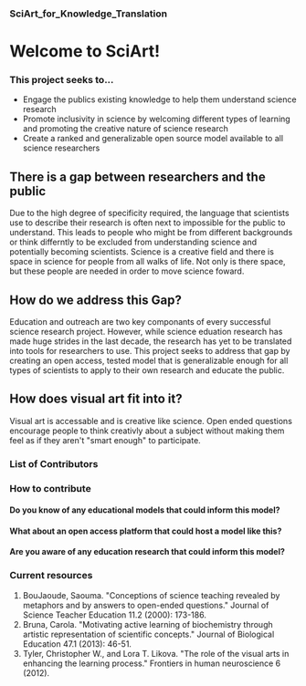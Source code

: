 ### SciArt_for_Knowledge_Translation 


# Welcome to SciArt!
### This project seeks to...
* Engage the publics existing knowledge to help them understand science research
* Promote inclusivity in science by welcoming different types of learning and promoting the creative nature of science research
* Create a ranked and generalizable open source model available to all science researchers

## There is a gap between researchers and the public 
Due to the high degree of specificity required, the language that scientists use to describe their research is often next to impossible for the public to understand. This leads to people who might be from different backgrounds or think differntly to be excluded from understanding science and potentially becoming scientists. Science is a creative field and there is space in science for people from all walks of life. Not only is there space, but these people are needed in order to move science foward.

## How do we address this Gap?
Education and outreach are two key componants of every successful science research project. However, while science eduation research has made huge strides in the last decade, the research has yet to be translated into tools for researchers to use. This project seeks to address that gap by creating an open access, tested model that is generalizable enough for all types of scientists to apply to their own research and educate the public. 

## How does visual art fit into it?
Visual art is accessable and is creative like science. Open ended questions encourage people to think creativly about a subject without making them feel as if they aren't "smart enough" to participate.

### List of Contributors

### How to contribute
#### Do you know of any educational models that could inform this model?
#### What about an open access platform that could host a model like this?
#### Are you aware of any education research that could inform this model?


### Current resources
1. BouJaoude, Saouma. "Conceptions of science teaching revealed by metaphors and by answers to open-ended questions." Journal of Science Teacher Education 11.2 (2000): 173-186.
2. Bruna, Carola. "Motivating active learning of biochemistry through artistic representation of scientific concepts." Journal of Biological Education 47.1 (2013): 46-51.
3. Tyler, Christopher W., and Lora T. Likova. "The role of the visual arts in enhancing the learning process." Frontiers in human neuroscience 6 (2012).
